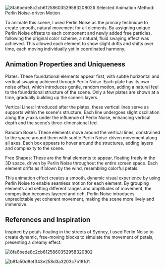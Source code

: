![8fa6bede8c2cb6125860352958320802](https://github.com/user-attachments/assets/00824a49-1f16-46e2-8dfc-18111ac7e9f6)# Selected Animation Method: Perlin Noise-driven Motion



To animate this scene, I used Perlin Noise as the primary technique to create smooth, natural movement for all elements. By assigning unique Perlin Noise offsets to each component and newly added free particles, following the original color scheme, a natural, fluid swaying effect was achieved. This allowed each element to show slight drifts and shifts over time, each moving individually yet in coordinated harmony.

## Animation Properties and Uniqueness   

Plates: These foundational elements appear first, with subtle horizontal and vertical swaying achieved through Perlin Noise. Each plate has its own noise offset, which introduces gentle, random motion, adding a natural feel to the foundational structure of the scene. Only a few plates are shown at a time, gradually building up the scene’s layers.

Vertical Lines: Introduced after the plates, these vertical lines serve as supports within the scene's structure. Each line undergoes slight oscillation along the y-axis under the influence of Perlin Noise, enhancing vertical depth and the scene’s three-dimensional feel.

Random Boxes: These elements move around the vertical lines, constrained to the space around them with subtle Perlin Noise-driven movement along all axes. Each box appears to hover around the structures, adding layers and complexity to the scene.

Free Shapes: These are the final elements to appear, floating freely in the 3D space, driven by Perlin Noise throughout the entire screen space. Each element drifts as if blown by the wind, resembling colorful petals.

This animation effect creates a smooth, dynamic visual experience by using Perlin Noise to enable seamless motion for each element. By grouping elements and setting different ranges and amplitudes of movement, the composition becomes layered and rich. Perlin Noise introduces unpredictable yet coherent movement, making the scene more lively and immersive.

## References and Inspiration   
Inspired by petals floating in the streets of Sydney, I used Perlin Noise to create dynamic, free-moving blocks to simulate the movement of petals, presenting a dreamy effect.

![8fa6bede8c2cb6125860352958320802](https://github.com/user-attachments/assets/b5d18d72-966f-448f-8b80-4d9449d345c9)

![b81a50d8ef343e258d3a3203c7b181d1](https://github.com/user-attachments/assets/97c66561-9c33-4ae4-a41b-81629e051b14)





